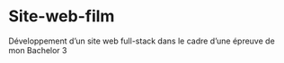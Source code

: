# Site-web-film
Développement d’un site web full-stack dans le cadre d’une épreuve de mon Bachelor 3
